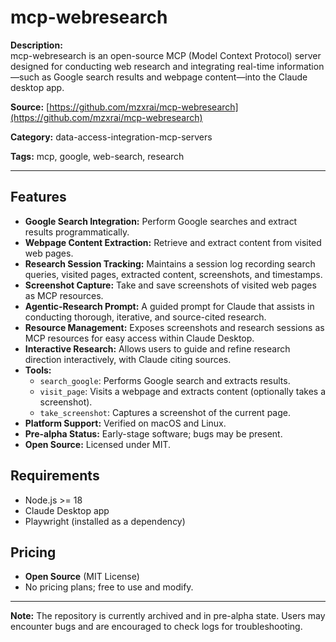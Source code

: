 # mcp-webresearch

**Description:**  
mcp-webresearch is an open-source MCP (Model Context Protocol) server designed for conducting web research and integrating real-time information—such as Google search results and webpage content—into the Claude desktop app.

**Source:** [https://github.com/mzxrai/mcp-webresearch](https://github.com/mzxrai/mcp-webresearch)

**Category:** data-access-integration-mcp-servers

**Tags:** mcp, google, web-search, research

---

## Features
- **Google Search Integration:** Perform Google searches and extract results programmatically.
- **Webpage Content Extraction:** Retrieve and extract content from visited web pages.
- **Research Session Tracking:** Maintains a session log recording search queries, visited pages, extracted content, screenshots, and timestamps.
- **Screenshot Capture:** Take and save screenshots of visited web pages as MCP resources.
- **Agentic-Research Prompt:** A guided prompt for Claude that assists in conducting thorough, iterative, and source-cited research.
- **Resource Management:** Exposes screenshots and research sessions as MCP resources for easy access within Claude Desktop.
- **Interactive Research:** Allows users to guide and refine research direction interactively, with Claude citing sources.
- **Tools:**
  - `search_google`: Performs Google search and extracts results.
  - `visit_page`: Visits a webpage and extracts content (optionally takes a screenshot).
  - `take_screenshot`: Captures a screenshot of the current page.
- **Platform Support:** Verified on macOS and Linux.
- **Pre-alpha Status:** Early-stage software; bugs may be present.
- **Open Source:** Licensed under MIT.

## Requirements
- Node.js >= 18
- Claude Desktop app
- Playwright (installed as a dependency)

## Pricing
- **Open Source** (MIT License)
- No pricing plans; free to use and modify.

---

**Note:** The repository is currently archived and in pre-alpha state. Users may encounter bugs and are encouraged to check logs for troubleshooting.